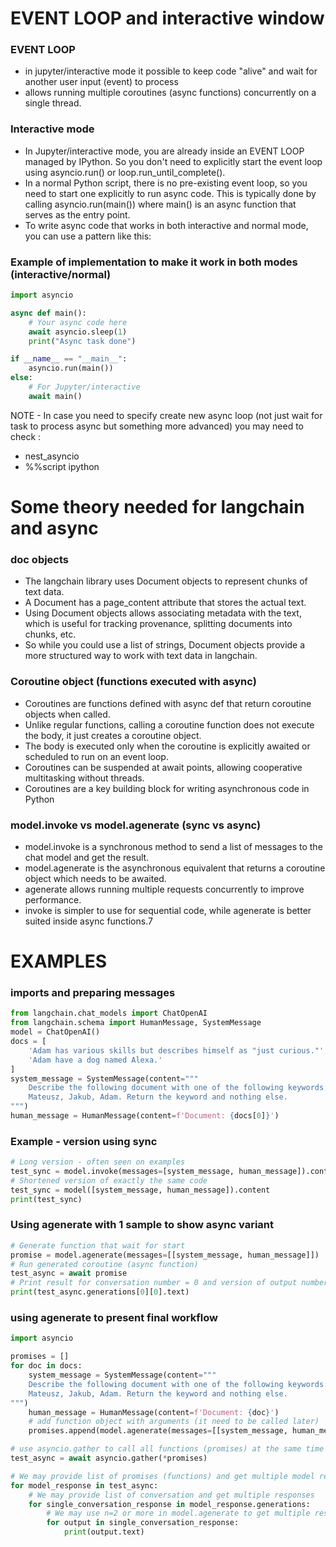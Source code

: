 # EVENT LOOP and interactive window

### EVENT LOOP 
- in jupyter/interactive mode it possible to keep code "alive" and wait for another user input (event) to process
- allows running multiple coroutines (async functions) concurrently on a single thread.

### Interactive mode
- In Jupyter/interactive mode, you are already inside an EVENT LOOP managed by IPython. So you don't need to explicitly start the event loop using asyncio.run() or loop.run_until_complete().
- In a normal Python script, there is no pre-existing event loop, so you need to start one explicitly to run async code. This is typically done by calling asyncio.run(main()) where main() is an async function that serves as the entry point.
- To write async code that works in both interactive and normal mode, you can use a pattern like this:

### Example of implementation to make it work in both modes (interactive/normal)
```py
import asyncio

async def main():
    # Your async code here
    await asyncio.sleep(1)
    print("Async task done")

if __name__ == "__main__":
    asyncio.run(main())
else:
    # For Jupyter/interactive
    await main()
```
NOTE - In case you need to specify create new async loop (not just wait for task to process async but something more advanced) you may need to check :
- nest_asyncio
- %%script ipython

# Some theory needed for langchain and async
### doc objects
- The langchain library uses Document objects to represent chunks of text data.
- A Document has a page_content attribute that stores the actual text.
- Using Document objects allows associating metadata with the text, which is useful for tracking provenance, splitting documents into chunks, etc.
- So while you could use a list of strings, Document objects provide a more structured way to work with text data in langchain.

### Coroutine object (functions executed with async)
- Coroutines are functions defined with async def that return coroutine objects when called.
- Unlike regular functions, calling a coroutine function does not execute the body, it just creates a coroutine object.
- The body is executed only when the coroutine is explicitly awaited or scheduled to run on an event loop.
- Coroutines can be suspended at await points, allowing cooperative multitasking without threads.
- Coroutines are a key building block for writing asynchronous code in Python

### model.invoke vs model.agenerate (sync vs async)
- model.invoke is a synchronous method to send a list of messages to the chat model and get the result.
- model.agenerate is the asynchronous equivalent that returns a coroutine object which needs to be awaited.
- agenerate allows running multiple requests concurrently to improve performance.
- invoke is simpler to use for sequential code, while agenerate is better suited inside async functions.7

# EXAMPLES
### imports and preparing messages
```py
from langchain.chat_models import ChatOpenAI
from langchain.schema import HumanMessage, SystemMessage
model = ChatOpenAI()
docs = [
    'Adam has various skills but describes himself as "just curious."',
    'Adam have a dog named Alexa.'
]
system_message = SystemMessage(content="""
    Describe the following document with one of the following keywords:
    Mateusz, Jakub, Adam. Return the keyword and nothing else.
""")
human_message = HumanMessage(content=f'Document: {docs[0]}')
```
### Example - version using sync
```py
# Long version - often seen on examples
test_sync = model.invoke(messages=[system_message, human_message]).content
# Shortened version of exactly the same code
test_sync = model([system_message, human_message]).content
print(test_sync)
```

### Using agenerate with 1 sample to show async variant
```py
# Generate function that wait for start
promise = model.agenerate(messages=[[system_message, human_message]])
# Run generated coroutine (async function)
test_async = await promise
# Print result for conversation number = 0 and version of output number = 0
print(test_async.generations[0][0].text)
```

### using agenerate to present final workflow
```py
import asyncio

promises = []
for doc in docs:
    system_message = SystemMessage(content="""
    Describe the following document with one of the following keywords:
    Mateusz, Jakub, Adam. Return the keyword and nothing else.
""")
    human_message = HumanMessage(content=f'Document: {doc}')
    # add function object with arguments (it need to be called later) 
    promises.append(model.agenerate(messages=[[system_message, human_message]]))

# use asyncio.gather to call all functions (promises) at the same time
test_async = await asyncio.gather(*promises)

# We may provide list of promises (functions) and get multiple model responses
for model_response in test_async:
    # We may provide list of conversation and get multiple responses
    for single_conversation_response in model_response.generations: 
        # We may use n=2 or more in model.agenerate to get multiple responses for same prompt
        for output in single_conversation_response:
            print(output.text)
```
